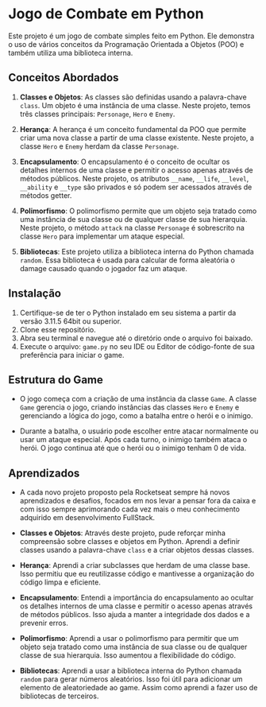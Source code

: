 # Jogo de Combate em Python

Este projeto é um jogo de combate simples feito em Python. Ele demonstra o uso de vários conceitos da Programação Orientada a Objetos (POO) e também utiliza uma biblioteca interna.

## Conceitos Abordados

1. **Classes e Objetos**: As classes são definidas usando a palavra-chave `class`. Um objeto é uma instância de uma classe. Neste projeto, temos três classes principais: `Personage`, `Hero` e `Enemy`.

2. **Herança**: A herança é um conceito fundamental da POO que permite criar uma nova classe a partir de uma classe existente. Neste projeto, a classe `Hero` e `Enemy` herdam da classe `Personage`.

3. **Encapsulamento**: O encapsulamento é o conceito de ocultar os detalhes internos de uma classe e permitir o acesso apenas através de métodos públicos. Neste projeto, os atributos `__name`, `__life`, `__level`, `__ability` e `__type` são privados e só podem ser acessados através de métodos getter.

4. **Polimorfismo**: O polimorfismo permite que um objeto seja tratado como uma instância de sua classe ou de qualquer classe de sua hierarquia. Neste projeto, o método `attack` na classe `Personage` é sobrescrito na classe `Hero` para implementar um ataque especial.

5. **Bibliotecas**: Este projeto utiliza a biblioteca interna do Python chamada `random`. Essa biblioteca é usada para calcular de forma aleatória o damage causado quando o jogador faz um ataque.

## Instalação

1. Certifique-se de ter o Python instalado em seu sistema a partir da versão 3.11.5 64bit ou superior.
2. Clone esse repositório.
3. Abra seu terminal e navegue até o diretório onde o arquivo foi baixado.
4. Execute o arquivo: `game.py` no seu IDE ou Editor de código-fonte de sua preferência para iniciar o game.

## Estrutura do Game

-   O jogo começa com a criação de uma instância da classe `Game`. A classe `Game` gerencia o jogo, criando instâncias das classes `Hero` e `Enemy` e gerenciando a lógica do jogo, como a batalha entre o herói e o inimigo.

-   Durante a batalha, o usuário pode escolher entre atacar normalmente ou usar um ataque especial. Após cada turno, o inimigo também ataca o herói. O jogo continua até que o herói ou o inimigo tenham 0 de vida.

## Aprendizados

-   A cada novo projeto proposto pela Rocketseat sempre há novos aprendizados e desafios, focados em nos levar a pensar fora da caixa e com isso sempre aprimorando cada vez mais o meu conhecimento adquirido em desenvolvimento FullStack.

-   **Classes e Objetos**: Através deste projeto, pude reforçar minha compreensão sobre classes e objetos em Python. Aprendi a definir classes usando a palavra-chave `class` e a criar objetos dessas classes.

-   **Herança**: Aprendi a criar subclasses que herdam de uma classe base. Isso permitiu que eu reutilizasse código e mantivesse a organização do código limpa e eficiente.

-   **Encapsulamento**: Entendi a importância do encapsulamento ao ocultar os detalhes internos de uma classe e permitir o acesso apenas através de métodos públicos. Isso ajuda a manter a integridade dos dados e a prevenir erros.

-   **Polimorfismo**: Aprendi a usar o polimorfismo para permitir que um objeto seja tratado como uma instância de sua classe ou de qualquer classe de sua hierarquia. Isso aumentou a flexibilidade do código.

-   **Bibliotecas**: Aprendi a usar a biblioteca interna do Python chamada `random` para gerar números aleatórios. Isso foi útil para adicionar um elemento de aleatoriedade ao game. Assim como aprendi a fazer uso de bibliotecas de terceiros.
